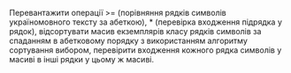 Перевантажити операції >= (порівняння рядків символів україномовного тексту за абеткою), * (перевірка входження підрядка у рядок), відсортувати масив екземплярів класу рядків символів за спаданням в абетковому порядку з використанням алгоритму сортування вибором, перевірити входження кожного рядка символів у масиві в інші рядки у цьому ж масиві.
